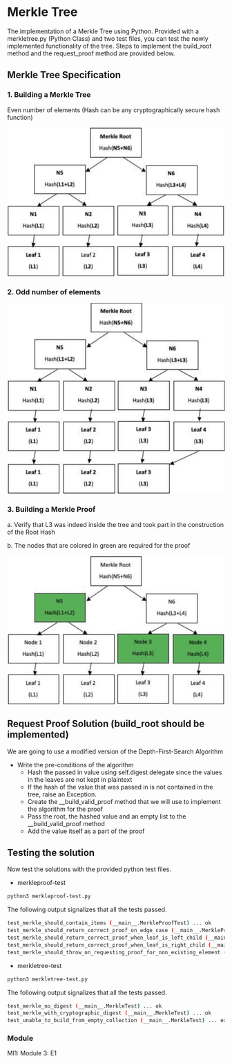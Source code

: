 # Merkle Tree
The implementation of a Merkle Tree using Python. Provided with a merkletree.py (Python Class) and two test files, you can test the newly implemented functionality of the tree. Steps to implement the build_root method and the request_proof method are provided below.  

## Merkle Tree Specification

### 1.	Building a Merkle Tree
Even number of elements (Hash can be any cryptographically secure hash function)

![image1](./images/im1.png)

### 2.	Odd number of elements

![image2](./images/im2.png)

### 3.	Building a Merkle Proof 

a.	Verify that L3 was indeed inside the tree and took part in the construction of the Root Hash 

b.	The nodes that are colored in green are required for the proof 

![image3](./images/im3.png)

## Request Proof Solution (build_root should be implemented)

We are going to use a modified version of the Depth-First-Search Algorithm

*	Write the pre-conditions of the algorithm 
    *	Hash the passed in value using self.digest delegate since the values in the leaves are not kept in plaintext 
    *	If the hash of the value that was passed in is not contained in the tree, raise an Exception. 
    *	Create the __build_valid_proof method that we will use to implement the algorithm for the proof 
    *	Pass the root, the hashed value and an empty list to the __build_valid_proof method 
    *	Add the value itself as a part of the proof 

## Testing the solution 
Now test the solutions with the provided python test files. 

* merkleproof-test
```bash
python3 merkleproof-test.py
```
The following output signalizes that all the tests passed.

```bash
test_merkle_should_contain_items (__main__.MerkleProofTest) ... ok
test_merkle_should_return_correct_proof_on_edge_case (__main__.MerkleProofTest) ... ok
test_merkle_should_return_correct_proof_when_leaf_is_left_child (__main__.MerkleProofTest) ... ok
test_merkle_should_return_correct_proof_when_leaf_is_right_child (__main__.MerkleProofTest) ... ok
test_merkle_should_throw_on_requesting_proof_for_non_existing_element (__main__.MerkleProofTest) ... expected failure
```
* merkletree-test
```bash
python3 merkletree-test.py
```
The following output signalizes that all the tests passed.
```bash
test_merkle_no_digest (__main__.MerkleTest) ... ok
test_merkle_with_cryptographic_digest (__main__.MerkleTest) ... ok
test_unable_to_build_from_empty_collection (__main__.MerkleTest) ... expected failure
```
### Module
MI1: Module 3: E1
